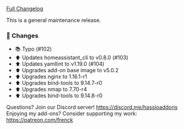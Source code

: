 [Full Changelog][changelog]

This is a general maintenance release.

### 🔨 Changes

- :books: Typo (#102)
- :arrow_up: Updates homeassistant_cli to v0.8.0 (#103)
- :arrow_up: Updates yamllint to v1.19.0 (#104)
- :arrow_up: Upgrades add-on base image to v5.0.2
- :arrow_up: Upgrades nginx to 1.16.1-r1
- :arrow_up: Upgrades bind-tools to 9.14.7-r0
- :arrow_up: Upgrades nmap to 7.70-r4
- :arrow_up: Upgrades bind-tools to 9.14.8-r0

[changelog]: https://github.com/hassio-addons/addon-ssh/compare/v6.4.1...v6.4.2

Questions? Join our Discord server! https://discord.me/hassioaddons
Enjoying my add-ons? Consider supporting my work: https://patreon.com/frenck